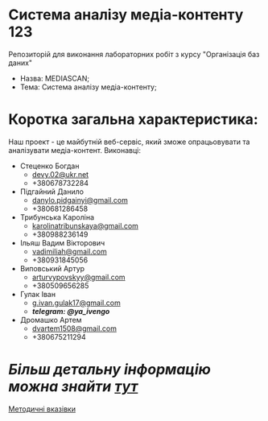 # Система аналізу медіа-контенту 123

Репозиторій для виконання лабораторних робіт з курсу "Організація баз даних"

- Назва: MEDIASCAN;
- Тема: Система аналізу медіа-контенту;

# Коротка загальна характеристика:
Наш проект - це майбутній веб-сервіс, який зможе опрацьовувати та аналізувати медіа-контент.
Виконавці:
- Стеценко Богдан
  - devy.02@ukr.net 
  - +380678732284
- Підгайний Данило
  - danylo.pidgainyi@gmail.com 
  - +380681286458
- Трибунська Кароліна
  - karolinatribunskaya@gmail.com 
  - +380988236149
- Ільяш Вадим Вікторович
  - vadimiliah@gmail.com  
  - +380931845056
- Виповський Артур
  - arturvypovskyy@gmail.com 
  - +380509656285
- Гулак Іван 
  - g.ivan.gulak17@gmail.com  
  - ***telegram: @ya_ivengo***
- Дромашко Артем 
  - dvartem1508@gmail.com 
  - +380675211294

# ***Більш детальну інформацію можна знайти [тут](./docs/requirements/stakeholders-needs.md)***

[Методичні вказівки](./guidelines/guidelines.md)



